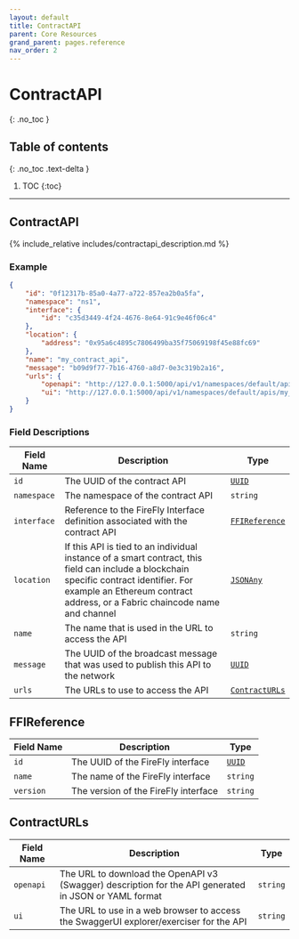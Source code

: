 ```yaml
---
layout: default
title: ContractAPI
parent: Core Resources
grand_parent: pages.reference
nav_order: 2
---
```


# ContractAPI
{: .no_toc }

## Table of contents
{: .no_toc .text-delta }

1. TOC
{:toc}

---
## ContractAPI

{% include_relative includes/contractapi_description.md %}

### Example

```json
{
    "id": "0f12317b-85a0-4a77-a722-857ea2b0a5fa",
    "namespace": "ns1",
    "interface": {
        "id": "c35d3449-4f24-4676-8e64-91c9e46f06c4"
    },
    "location": {
        "address": "0x95a6c4895c7806499ba35f75069198f45e88fc69"
    },
    "name": "my_contract_api",
    "message": "b09d9f77-7b16-4760-a8d7-0e3c319b2a16",
    "urls": {
        "openapi": "http://127.0.0.1:5000/api/v1/namespaces/default/apis/my_contract_api/api/swagger.json",
        "ui": "http://127.0.0.1:5000/api/v1/namespaces/default/apis/my_contract_api/api"
    }
}
```

### Field Descriptions

| Field Name | Description | Type |
|------------|-------------|------|
| `id` | The UUID of the contract API | [`UUID`](simpletypes#uuid) |
| `namespace` | The namespace of the contract API | `string` |
| `interface` | Reference to the FireFly Interface definition associated with the contract API | [`FFIReference`](#ffireference) |
| `location` | If this API is tied to an individual instance of a smart contract, this field can include a blockchain specific contract identifier. For example an Ethereum contract address, or a Fabric chaincode name and channel | [`JSONAny`](simpletypes#jsonany) |
| `name` | The name that is used in the URL to access the API | `string` |
| `message` | The UUID of the broadcast message that was used to publish this API to the network | [`UUID`](simpletypes#uuid) |
| `urls` | The URLs to use to access the API | [`ContractURLs`](#contracturls) |

## FFIReference

| Field Name | Description | Type |
|------------|-------------|------|
| `id` | The UUID of the FireFly interface | [`UUID`](simpletypes#uuid) |
| `name` | The name of the FireFly interface | `string` |
| `version` | The version of the FireFly interface | `string` |


## ContractURLs

| Field Name | Description | Type |
|------------|-------------|------|
| `openapi` | The URL to download the OpenAPI v3 (Swagger) description for the API generated in JSON or YAML format | `string` |
| `ui` | The URL to use in a web browser to access the SwaggerUI explorer/exerciser for the API | `string` |


